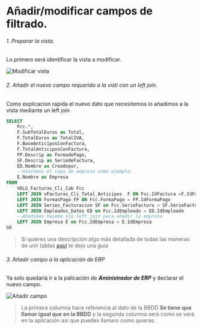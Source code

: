 # Añadir/modificar campos de filtrado.
###### 1. Preparar la vista.
Lo primero será identificar la vista a modificar. 

![Modificar vista](img/Screenshot_1.png)

###### 2. Añadir el nuevo campo requerido a la visti con un left join.
Como explicacion rapida el nuevo dato que necesitemos lo añadimos a la vista mediante un left join 
```sql
SELECT 
	Fcc.*, 
	F.SubTotalEuros as Total,
	F.TotalEuros as TotalIVA,
	F.BaseAnticiposConFactura,
	F.TotalAnticiposConFactura,
	FP.Descrip as FormadePago,
	SF.Descrip as SeriedeFactura,
	ED.Nombre as Creadopor,
    --Usaremos el capo de empresa como ejemplo.
	E.Nombre as Empresa
FROM 
	VDLG_Facturas_Cli_Cab Fcc
	LEFT JOIN vFacturas_Cli_Total_Anticipos  F ON Fcc.IdFactura =F.IdFactura
	LEFT JOIN FormasPago FP ON Fcc.FormaPago = FP.IdFormaPago
	LEFT JOIN Series_Facturacion SF on Fcc.SerieFactura = SF.SerieFactura
	LEFT JOIN Empleados_Datos ED on Fcc.IdEmpleado = ED.IdEmpleado
    --Añadimos hacemo sle left join para añadir la empresa 
	LEFT JOIN Empresa E on Fcc.IdEmpresa = E.IdEmpresa
GO
```
> Si quieres una descripción algo más detallada de todas las maneras de unir tablas [aquí](https://programacionymas.com/blog/como-funciona-inner-left-right-full-join) te dejo una guía

###### 3. Añadir campo a la aplicación de ERP

Ya solo quedaría ir a la palicación de ***Aministrador de ERP*** y declarar el nuevo campo.

![Añadir campo](img/Screenshot_2.png "añadir campo")

> La primera columna hace referencia al dato de la BBDD **Se tiene que llamar igual que en la BBDD** y la segunda columna será como se verá en la aplicación así que puedes llamaro como quieras. 